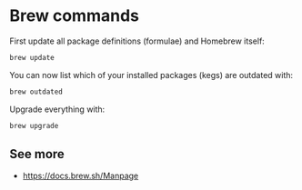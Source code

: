 # Brew commands

First update all package definitions (formulae) and Homebrew itself:

```zsh
brew update
```

You can now list which of your installed packages (kegs) are outdated with:

```zsh
brew outdated
```

Upgrade everything with:

```zsh
brew upgrade
```

## See more
- https://docs.brew.sh/Manpage
  
